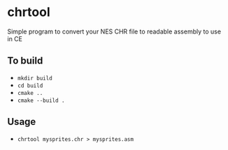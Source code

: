 # chrtool
Simple program to convert your NES CHR file to readable assembly to use in CE

## To build

* `mkdir build`
* `cd build`
* `cmake ..`
* `cmake --build .`

## Usage

* `chrtool mysprites.chr > mysprites.asm`
